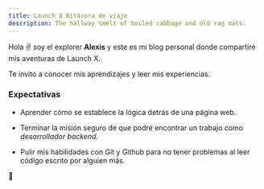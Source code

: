 ```yaml
---
title: Launch X Bitácora de viaje
description: The hallway smelt of boiled cabbage and old rag mats.
---
```


Hola ✌️  soy el explorer **Alexis** y este es mi blog personal donde compartiré mis aventuras de Launch X.

Te invito a conocer mis aprendizajes y leer mis experiencias.

### Expectativas

- Aprender cómo se establece la lógica detrás de una página web.

- Terminar la misión seguro de que podré encontrar un trabajo como *desarrollador backend*.

- Pulir mis habilidades con Git y Github para no tener problemas al leer código escrito por alguien más.

🚀
